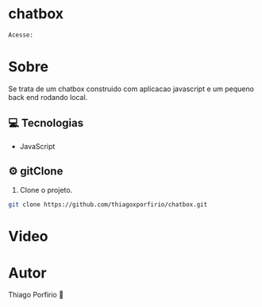 # chatbox


```bash
Acesse: 
```

# Sobre
<p>Se trata de um chatbox construido com aplicacao javascript e um pequeno back end rodando local.</p>

## :computer: Tecnologias
- JavaScript

## :gear: gitClone
1. Clone o projeto.
```bash
git clone https://github.com/thiagoxporfirio/chatbox.git
```


# Video


# Autor

<p>Thiago Porfirio 🚀</p>
<br>
